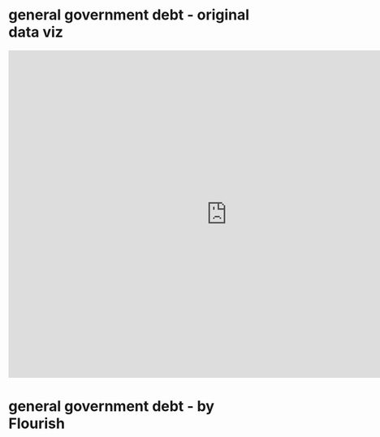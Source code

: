 # general government debt - original data viz
<iframe src="https://data.oecd.org/chart/61MC" width="860" height="645" style="border: 0" mozallowfullscreen="true" webkitallowfullscreen="true" allowfullscreen="true"><a href="https://data.oecd.org/chart/61MC" target="_blank">OECD Chart: General government debt, Total, % of GDP, Annual, latest</a></iframe>

# general government debt - by Flourish
<div class="flourish-embed flourish-chart" data-src="visualisation/3180988" data-url="https://flo.uri.sh/visualisation/3180988/embed"><script src="https://public.flourish.studio/resources/embed.js"></script></div>
